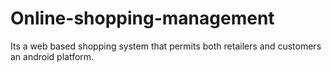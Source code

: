 # Online-shopping-management
Its a web based shopping system that permits both retailers and customers an android platform.
